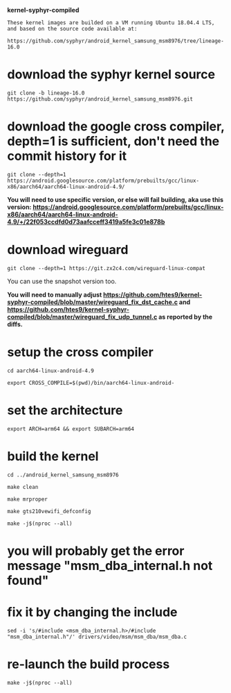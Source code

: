 **kernel-syphyr-compiled**

```
These kernel images are builded on a VM running Ubuntu 18.04.4 LTS, and based on the source code available at:

https://github.com/syphyr/android_kernel_samsung_msm8976/tree/lineage-16.0
```

# download the syphyr kernel source

```git clone -b lineage-16.0 https://github.com/syphyr/android_kernel_samsung_msm8976.git```

# download the google cross compiler, depth=1 is sufficient, don't need the commit history for it

```git clone --depth=1 https://android.googlesource.com/platform/prebuilts/gcc/linux-x86/aarch64/aarch64-linux-android-4.9/```

**You will need to use specific version, or else will fail building, aka use this version: https://android.googlesource.com/platform/prebuilts/gcc/linux-x86/aarch64/aarch64-linux-android-4.9/+/22f053ccdfd0d73aafcceff3419a5fe3c01e878b**

# download wireguard

```git clone --depth=1 https://git.zx2c4.com/wireguard-linux-compat```

You can use the snapshot version too.

**You will need to manually adjust https://github.com/htes9/kernel-syphyr-compiled/blob/master/wireguard_fix_dst_cache.c
and https://github.com/htes9/kernel-syphyr-compiled/blob/master/wireguard_fix_udp_tunnel.c as reported by the diffs.**

# setup the cross compiler
```cd aarch64-linux-android-4.9```

```export CROSS_COMPILE=$(pwd)/bin/aarch64-linux-android-```

# set the architecture

```export ARCH=arm64 && export SUBARCH=arm64```

# build the kernel

```cd ../android_kernel_samsung_msm8976```

```make clean```

```make mrproper```

```make gts210vewifi_defconfig```

```make -j$(nproc --all)```

# you will probably get the error message "msm_dba_internal.h not found"
# fix it by changing the include

```sed -i 's/#include <msm_dba_internal.h>/#include "msm_dba_internal.h"/' drivers/video/msm/msm_dba/msm_dba.c```

# re-launch the build process

```make -j$(nproc --all)```
